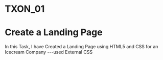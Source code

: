 # TXON_01
# Create a Landing Page
In this Task, I have Created a Landing Page using
HTML5 and CSS
for an Icecream Company 
---used External CSS
